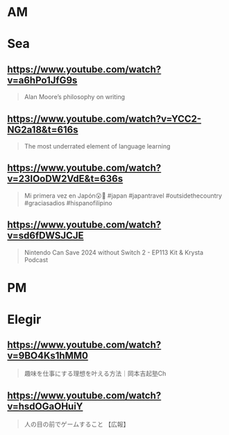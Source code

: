 # AM
# Sea

## https://www.youtube.com/watch?v=a6hPo1JfG9s

> Alan Moore’s philosophy on writing

## https://www.youtube.com/watch?v=YCC2-NG2a18&t=616s

> The most underrated element of language learning 

## https://www.youtube.com/watch?v=23IOoDW2VdE&t=636s 

> Mi primera vez en Japón😮🥶 #japan #japantravel #outsidethecountry #graciasadios #hispanofilipino

## https://www.youtube.com/watch?v=sd6fDWSJCJE 

> Nintendo Can Save 2024 without Switch 2 - EP113 Kit & Krysta Podcast

# PM
# Elegir

## https://www.youtube.com/watch?v=9BO4Ks1hMM0

>  趣味を仕事にする理想を叶える方法｜岡本吉起塾Ch 
 
## https://www.youtube.com/watch?v=hsdOGaOHuiY

> 人の目の前でゲームすること 【広報】

